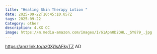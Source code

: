 ```yaml
---
title: "Healing Skin Therapy Lotion "
date: 2025-09-22T10:45:10.057Z
tags: 2025-09-22
Category: other
description: 4.XX CC
image: https://m.media-amazon.com/images/I/61Apn0D2QHL._SY879_.jpg
---
```

https://amzlink.to/az0Xj1sAFkyTZ     AD